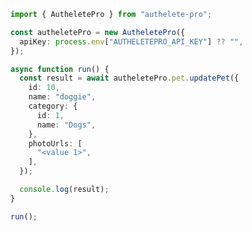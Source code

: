 <!-- Start SDK Example Usage [usage] -->
```typescript
import { AutheletePro } from "authelete-pro";

const autheletePro = new AutheletePro({
  apiKey: process.env["AUTHELETEPRO_API_KEY"] ?? "",
});

async function run() {
  const result = await autheletePro.pet.updatePet({
    id: 10,
    name: "doggie",
    category: {
      id: 1,
      name: "Dogs",
    },
    photoUrls: [
      "<value 1>",
    ],
  });

  console.log(result);
}

run();

```
<!-- End SDK Example Usage [usage] -->